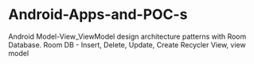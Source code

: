 # Android-Apps-and-POC-s
Android Model-View_ViewModel design architecture patterns with Room Database.
Room DB - Insert, Delete, Update, Create
Recycler View, view model
